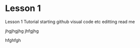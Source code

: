# Lesson 1

Lesson 1
Tutorial starting github visual code etc
editting read me

jhgjhgjhg
jhfgjhg

hfghfgh
